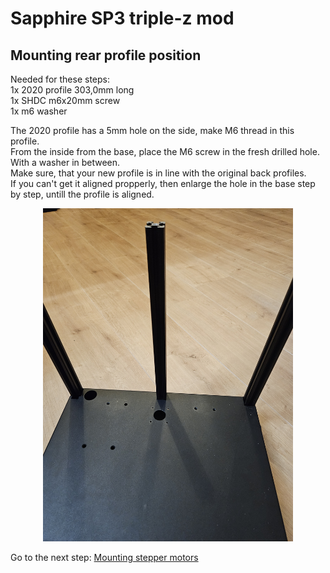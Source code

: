 
# Sapphire SP3 triple-z mod

## Mounting rear profile position
Needed for these steps: <br>
1x 2020 profile 303,0mm long <br>
1x SHDC m6x20mm screw <br>
1x m6 washer <br>

The 2020 profile has a 5mm hole on the side, make M6 thread in this profile. <br>
From the inside from the base, place the M6 screw in the fresh drilled hole. With a washer in between. <br>
Make sure, that your new profile is in line with the original back profiles. <br>
If you can't get it aligned propperly, then enlarge the hole in the base step by step, untill the profile is aligned. <br>
<p align="center">
  <img width="400" src="../pictures/20240104_095440.jpg">
</p>

Go to the next step: <a href="../step6_steppermount/readme.md">Mounting stepper motors</a>
